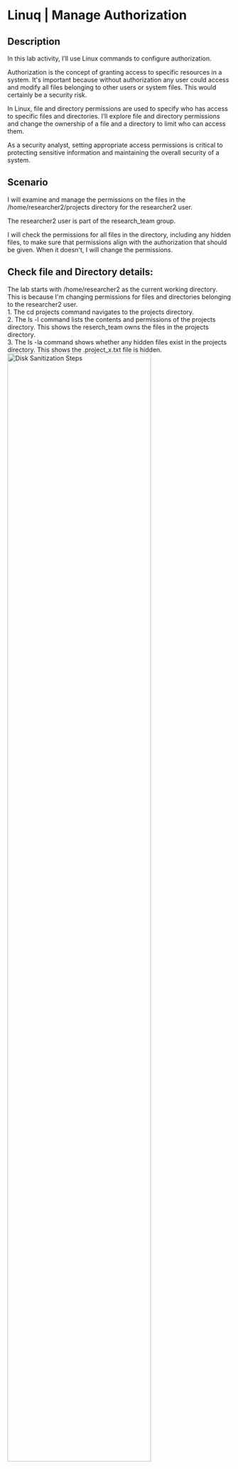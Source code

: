 <h1>Linuq | Manage Authorization  </h1>


<h2>Description</h2>
In this lab activity, I’ll use Linux commands to configure authorization.

Authorization is the concept of granting access to specific resources in a system. It's important because without authorization any user could access and modify all files belonging to other users or system files. This would certainly be a security risk.

In Linux, file and directory permissions are used to specify who has access to specific files and directories. I’ll explore file and directory permissions and change the ownership of a file and a directory to limit who can access them.

As a security analyst, setting appropriate access permissions is critical to protecting sensitive information and maintaining the overall security of a system.
<br />


<h2>Scenario </h2>
I will examine and manage the permissions on the files in the /home/researcher2/projects directory for the researcher2 user.

The researcher2 user is part of the research_team group.

I will check the permissions for all files in the directory, including any hidden files, to make sure that permissions align with the authorization that should be given. When it doesn't, I will change the permissions.


<h2>Check file and Directory details:</h2>
The lab starts with /home/researcher2 as the current working directory. This is because I'm changing permissions for files and directories belonging to the researcher2 user. <br>
1. The cd projects command navigates to the projects directory. <br>
2. The ls -l command lists the contents and permissions of the projects directory. This shows the reserch_team owns the files in the projects directory.<br>
3. The ls -la command shows whether any hidden files exist in the projects directory. This shows the .project_x.txt file is hidden. <br>
<img src="https://i.imgur.com/tcTyMUE.png" height="80%" width="80%" alt="Disk Sanitization Steps"/>

<h2>Change file permissions:</h2>
This shows whether any files have incorrect permissions and then change the permissions as needed. This action will remove unauthorized access and strengthen security on the system. <br>
1. Check whether any files in the projects directory have written permissions for the owner type with the ls -l command. This shows the project_k.txt file has write permissions for other users. <br>
2. I will change the permissions of the file identified in the previous step so that the owener type of other doesn't have write permissions. I have used the chmod command for this. <br>
(*)note - Permissions are granted for three different types of owners, namely user, group and other.(*) <br>
3. The file project_m.txt is a restricted file and should not be readable or writable by the group or other; only the user should have these permissions on this file. The ls -l command lists the contents and permissions of the current directory and check if the group has read or write permissions. This shows the group permissions of the project_m.txt file is read only. <br>
4. Using the chmod command changes permissions of the project_m.txt file so that the group doesn’t have read or write permissions. <br>

<img src="https://i.imgur.com/tcTyMUE.png" height="80%" width="80%" alt="Disk Sanitization Steps"/>

<h2>Change file permissions on a hidden file:</h2>
Next I will determine if a hidden file has incorrect permissions and then change the permissions as needed. This action will further remove unauthorized access and strengthen security on the system.<br>
The file .project_x.txt is a hidden file that has been archived and should not be written to by anyone. (The user and group should still be able to read this file.) <br>
1. Check the permissions of the hidden file .project_x.txt and answer the question that follows. The command to complete this step is ls -la. This shows the user and owner types have inncorrect write permissions. <br>
2. I will change the permissions of the file .project_x.txt so that both the user and the group can read, but not write to, the file using the chmod u-w,g-w,g+r .project_x.txt <br>
note - Always start the name of a hidden file with a period (.) <br>

<h2>Change directory permissions</h2>
Finally, I will change the permissions of a directory. First, I'll check the group permissions of the /home/researcher2/projects/drafts directory and then modify the permissions as required. (It's important to be in the projects directory while managing the permissions of its subdirectory drafts.) <br>
Only the researcher2 user should be allowed to access the drafts directory and its contents. (This means that only researcher2 should have execute privileges.) <br>
1. I will check the permissions of the drafts directory and answer the following question using the ls -l command. It shows the group has execute permissions and therefore has access to the drafts directory. <br>
2. I will remove the execute permission for the group from the drafts directory with the chmod command.<br>

<img src="https://i.imgur.com/nCIbXbg.png" height="80%" width="80%" alt="Disk Sanitization Steps"/>

<h2>Conclusion </h2>
This demonstates practical experience using basic Linux Bash shell commands to

- examine file and directory permissions, <br>
- change permissions on files, and<br>
- change permissions on directories.
